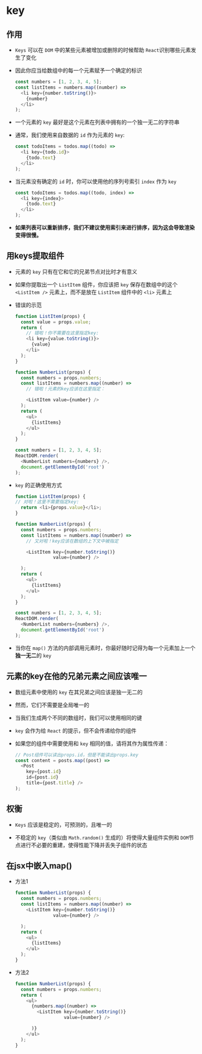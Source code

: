 # key

## 作用

+ `Keys` 可以在 `DOM` 中的某些元素被增加或删除的时候帮助 `React`识别哪些元素发生了变化

+ 因此你应当给数组中的每一个元素赋予一个确定的标识

    ```js
    const numbers = [1, 2, 3, 4, 5];
    const listItems = numbers.map((number) =>
      <li key={number.toString()}>
        {number}
      </li>
    );
    ```

+ 一个元素的 `key` 最好是这个元素在列表中拥有的一个独一无二的字符串

+ 通常，我们使用来自数据的 `id` 作为元素的 `key`:

    ```js
    const todoItems = todos.map((todo) =>
      <li key={todo.id}>
        {todo.text}
      </li>
    );
    ```

+ 当元素没有确定的 `id` 时，你可以使用他的序列号索引 `index` 作为 `key`

    ```js
    const todoItems = todos.map((todo, index) =>
      <li key={index}>
        {todo.text}
      </li>
    );
    ```

+ **如果列表可以重新排序，我们不建议使用索引来进行排序，因为这会导致渲染变得很慢。**

## 用keys提取组件

+ 元素的 `key` 只有在它和它的兄弟节点对比时才有意义

+ 如果你提取出一个 `ListItem` 组件，你应该把 `key` 保存在数组中的这个 `<ListItem />` 元素上，而不是放在 `ListItem` 组件中的 `<li>` 元素上

+ 错误的示范

    ```js
    function ListItem(props) {
      const value = props.value;
      return (
        // 错啦！你不需要在这里指定key:
        <li key={value.toString()}>
          {value}
        </li>
      );
    }

    function NumberList(props) {
      const numbers = props.numbers;
      const listItems = numbers.map((number) =>
        // 错啦！元素的key应该在这里指定：

        <ListItem value={number} />
      );
      return (
        <ul>
          {listItems}
        </ul>
      );
    }

    const numbers = [1, 2, 3, 4, 5];
    ReactDOM.render(
      <NumberList numbers={numbers} />,
      document.getElementById('root')
    );
    ```

+ `key` 的正确使用方式

    ```js
    function ListItem(props) {
    // 对啦！这里不需要指定key:
      return <li>{props.value}</li>;
    }

    function NumberList(props) {
      const numbers = props.numbers;
      const listItems = numbers.map((number) =>
        // 又对啦！key应该在数组的上下文中被指定

        <ListItem key={number.toString()}
                  value={number} />

      );
      return (
        <ul>
          {listItems}
        </ul>
      );
    }

    const numbers = [1, 2, 3, 4, 5];
    ReactDOM.render(
      <NumberList numbers={numbers} />,
      document.getElementById('root')
    );
    ```

+ 当你在 `map()` 方法的内部调用元素时，你最好随时记得为每一个元素加上一个**独一无二**的 `key`

## 元素的key在他的兄弟元素之间应该唯一

+ 数组元素中使用的 `key` 在其兄弟之间应该是独一无二的

+ 然而，它们不需要是全局唯一的

+ 当我们生成两个不同的数组时，我们可以使用相同的键

+ `key` 会作为给 `React` 的提示，但不会传递给你的组件

+ 如果您的组件中需要使用和 `key` 相同的值，请将其作为属性传递：

    ```js
    // Post组件可以读出props.id，但是不能读出props.key
    const content = posts.map((post) =>
      <Post
        key={post.id}
        id={post.id}
        title={post.title} />
    );
    ```

## 权衡

+ `Keys` 应该是稳定的，可预测的，且唯一的

+ 不稳定的 `key`（类似由 `Math.random()` 生成的）将使得大量组件实例和 `DOM`节点进行不必要的重建，使得性能下降并丢失子组件的状态

## 在jsx中嵌入map()

+ 方法1

    ```js
    function NumberList(props) {
      const numbers = props.numbers;
      const listItems = numbers.map((number) =>
        <ListItem key={number.toString()}
                  value={number} />

      );
      return (
        <ul>
          {listItems}
        </ul>
      );
    }
    ```

+ 方法2

    ```js
    function NumberList(props) {
      const numbers = props.numbers;
      return (
        <ul>
          {numbers.map((number) =>
            <ListItem key={number.toString()}
                      value={number} />

          )}
        </ul>
      );
    }
    ```
